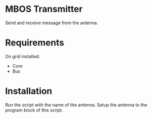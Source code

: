 # MBOS Transmitter
Send and receive message from the antenna.

# Requirements
On grid installed:
* Core
* Bus

# Installation
Run the script with the name of the antenna.
Setup the antenna to the program block of this script.
